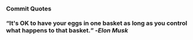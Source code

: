 ### Commit Quotes <br> <br> <q>It's OK to have your eggs in one basket as long as you control what happens to that basket.</q> -<em>Elon Musk</em>
